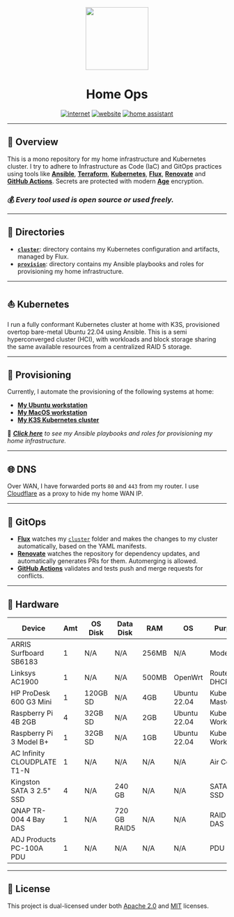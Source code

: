 <div align="center">

<img src="https://simpleicons.org/icons/homeassistant.svg" width="144px" height="144px"/>

# Home Ops
[![internet](https://img.shields.io/uptimerobot/status/m791626909-5410cf23ca18cabcf74e32fa?color=lightgray&label=my%20home%20internet&style=flat-square&logo=opnSense&logoColor=white)](https://uptimerobot.com)
[![website](https://img.shields.io/uptimerobot/status/m791626907-5129386a08c0539012946152?logo=googlechrome&logoColor=white&color=lightgray&label=my%20website&style=flat-square)](https://spencer.imbleau.com)
[![home assistant](https://img.shields.io/uptimerobot/status/m791626943-e78c1a531a0ebfe443491da8?logo=homeassistant&logoColor=white&color=lightgray&label=my%20home%20assistant&style=flat-square)](https://www.home-assistant.io/)

</div>

---

## 📖 Overview
This is a mono repository for my home infrastructure and Kubernetes cluster. I try to adhere to Infrastructure as Code (IaC) and GitOps practices using tools like [__Ansible__](https://www.ansible.com/), [__Terraform__](https://www.terraform.io/), [__Kubernetes__](https://kubernetes.io/), [__Flux__](https://fluxcd.io/), [__Renovate__](https://renovatebot.com/) and [__GitHub Actions__](https://github.com/features/actions). Secrets are protected with modern [__Age__](https://github.com/FiloSottile/age) encryption.

### 💰 _Every tool used is open source or used freely._

---

## 📁 Directories

- [__`cluster`__](./cluster/): directory contains my Kubernetes configuration and artifacts, managed by Flux.
- [__`provision`__](./provision/): directory contains my Ansible playbooks and roles for provisioning my home infrastructure.

---

## ⛵ Kubernetes
I run a fully conformant Kubernetes cluster at home with K3S, provisioned overtop bare-metal Ubuntu 22.04 using Ansible. This is a semi hyperconverged cluster (HCI), with workloads and block storage sharing the same available resources from a centralized RAID 5 storage.

---

## 🏁 Provisioning
Currently, I automate the provisioning of the following systems at home:
- [__My Ubuntu workstation__](./provision/workstation/)
- [__My MacOS workstation__](./provision/workstation/)
- [__My K3S Kubernetes cluster__](./provision/k3s/)

📙 _[__Click here__](./provision/README.md) to see my Ansible playbooks and roles for provisioning my home infrastructure._

---

## 🌐 DNS
Over WAN, I have forwarded ports `80` and `443` from my router. I use [Cloudflare](https://www.cloudflare.com/) as a proxy to hide my home WAN IP.

---

## 🤖 GitOps
- [__Flux__](https://fluxcd.io/) watches my [`cluster`](./cluster/) folder and makes the changes to my cluster automatically, based on the YAML manifests.
- [__Renovate__](https://renovatebot.com/) watches the repository for dependency updates, and automatically generates PRs for them. Automerging is allowed.
- [__GitHub Actions__](https://github.com/features/actions) validates and tests push and merge requests for conflicts.

---

## 🔧 Hardware
| Device                      | Amt | OS Disk  | Data Disk    | RAM   | OS           | Purpose           |
| --------------------------- | --- | -------- | ------------ | ----- | ------------ | ----------------- |
| ARRIS Surfboard SB6183      | 1   | N/A      | N/A          | 256MB | N/A          | Modem             |
| Linksys AC1900              | 1   | N/A      | N/A          | 500MB | OpenWrt      | Router, DHCP      |
| HP ProDesk 600 G3 Mini      | 1   | 120GB SD | N/A          | 4GB   | Ubuntu 22.04 | Kubernetes Master |
| Raspberry Pi 4B 2GB         | 4   | 32GB  SD | N/A          | 2GB   | Ubuntu 22.04 | Kubernetes Worker |
| Raspberry Pi 3 Model B+     | 1   | 32GB  SD | N/A          | 1GB   | Ubuntu 22.04 | Kubernetes Worker |
| AC Infinity CLOUDPLATE T1-N | 1   | N/A      | N/A          | N/A   | N/A          | Air Cooling       |
| Kingston SATA 3 2.5" SSD    | 4   | N/A      | 240 GB       | N/A   | N/A          | SATA 3 SSD        |
| QNAP TR-004 4 Bay DAS       | 1   | N/A      | 720 GB RAID5 | N/A   | N/A          | RAID 5 DAS        |
| ADJ Products PC-100A PDU    | 1   | N/A      | N/A          | N/A   | N/A          | PDU               |

---

## 🔏 License
This project is dual-licensed under both [Apache 2.0](LICENSE-APACHE) and [MIT](LICENSE-MIT) licenses.
